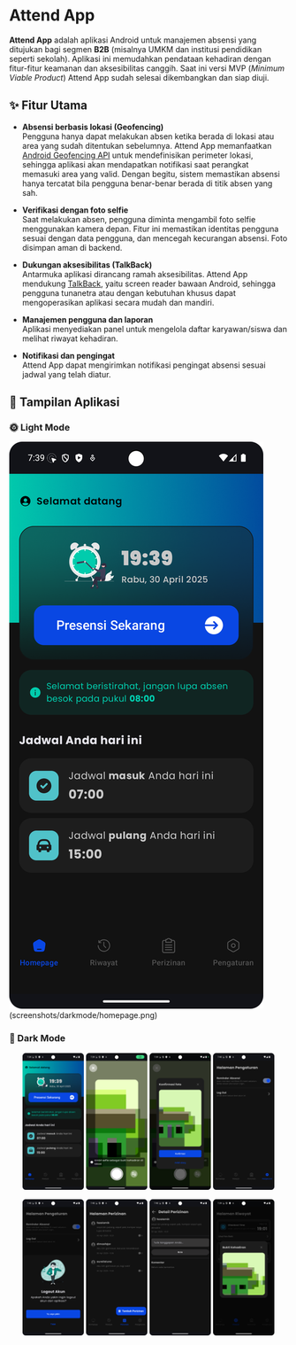 # Attend App

**Attend App** adalah aplikasi Android untuk manajemen absensi yang ditujukan bagi segmen **B2B** (misalnya UMKM dan institusi pendidikan seperti sekolah). Aplikasi ini memudahkan pendataan kehadiran dengan fitur-fitur keamanan dan aksesibilitas canggih. Saat ini versi MVP (*Minimum Viable Product*) Attend App sudah selesai dikembangkan dan siap diuji.

## ✨ Fitur Utama

- **Absensi berbasis lokasi (Geofencing)**  
  Pengguna hanya dapat melakukan absen ketika berada di lokasi atau area yang sudah ditentukan sebelumnya. Attend App memanfaatkan [Android Geofencing API](https://developers.google.com/android/reference/com/google/android/gms/location/GeofencingApi) untuk mendefinisikan perimeter lokasi, sehingga aplikasi akan mendapatkan notifikasi saat perangkat memasuki area yang valid. Dengan begitu, sistem memastikan absensi hanya tercatat bila pengguna benar-benar berada di titik absen yang sah.

- **Verifikasi dengan foto selfie**  
  Saat melakukan absen, pengguna diminta mengambil foto selfie menggunakan kamera depan. Fitur ini memastikan identitas pengguna sesuai dengan data pengguna, dan mencegah kecurangan absensi. Foto disimpan aman di backend.

- **Dukungan aksesibilitas (TalkBack)**  
  Antarmuka aplikasi dirancang ramah aksesibilitas. Attend App mendukung [TalkBack](https://support.google.com/accessibility/android/answer/6007100?hl=id), yaitu screen reader bawaan Android, sehingga pengguna tunanetra atau dengan kebutuhan khusus dapat mengoperasikan aplikasi secara mudah dan mandiri.

- **Manajemen pengguna dan laporan**  
  Aplikasi menyediakan panel untuk mengelola daftar karyawan/siswa dan melihat riwayat kehadiran.

- **Notifikasi dan pengingat**  
  Attend App dapat mengirimkan notifikasi pengingat absensi sesuai jadwal yang telah diatur.

## 📸 Tampilan Aplikasi

### 🌞 Light Mode
![Halaman Absen](screenshots/darkmode/homepage.png)(screenshots/darkmode/homepage.png)

### 🌙 Dark Mode
<p align="center">
  <img src="screenshots/darkmode/homepage.png" alt="Beranda (Dark Mode)" width="22%" style="display:inline-block;" />
  <img src="screenshots/darkmode/homepage_camera.png" alt="Kamera (Dark Mode)" width="22%" style="display:inline-block;" />
  <img src="screenshots/darkmode/homepage_camera_konfirmasi.png" alt="Konfirmasi Kamera" width="22%" style="display:inline-block;" />
  <img src="screenshots/darkmode/pengaturan.png" alt="Pengaturan" width="22%" style="display:inline-block;" />
</p>

<p align="center">
  <img src="screenshots/darkmode/pengaturan_logout.png" alt="Logout" width="22%" style="display:inline-block;" />
  <img src="screenshots/darkmode/perizinan.png" alt="Perizinan" width="22%" style="display:inline-block;" />
  <img src="screenshots/darkmode/perizinan_detail.png" alt="Detail Perizinan" width="22%" style="display:inline-block;" />
  <img src="screenshots/darkmode/riwayat_bukti.png" alt="Riwayat" width="22%" style="display:inline-block;" />
</p>


